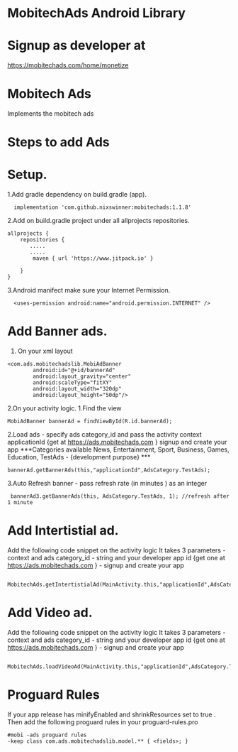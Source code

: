 # MobitechAds Android Library
# Signup as developer at
https://mobitechads.com/home/monetize

# Mobitech Ads
Implements the mobitech ads

# Steps to add Ads

# Setup.
1.Add gradle dependency on build.gradle (app).
```
  implementation 'com.github.nixswinner:mobitechads:1.1.8'
```
2.Add on build.gradle project under all allprojects repositories.
```
allprojects {
    repositories {
       .....
       .....
        maven { url 'https://www.jitpack.io' }

    }
}

```

3.Android manifect make sure your Internet Permission.

```
  <uses-permission android:name="android.permission.INTERNET" />
```

# Add Banner ads.
1. On your xml layout 
```
<com.ads.mobitechadslib.MobiAdBanner
        android:id="@+id/bannerAd"
        android:layout_gravity="center"
        android:scaleType="fitXY"
        android:layout_width="320dp"
        android:layout_height="50dp"/>
```
2.On your activity logic.
  1.Find the view 
  ```
  MobiAdBanner bannerAd = findViewById(R.id.bannerAd);
  ```
  2.Load ads - specify ads category_id and pass the activity context applicationId {get at https://ads.mobitechads.com } signup and create your app
     ***Categories available
        News,
        Entertainment,
        Sport,
        Business,
        Games,
        Education,
        TestAds - {development purpose} ***
       
  ```
  bannerAd.getBannerAds(this,"applicationId",AdsCategory.TestAds);
  ```
  3.Auto Refresh banner - pass refresh rate (in minutes ) as an integer
  ```
   bannerAd3.getBannerAds(this, AdsCategory.TestAds, 1); //refresh after 1 minute
  ```
  
  # Add Intertistial ad.
  
  Add the following code snippet on the activity logic
  It takes 3 parameters - context and ads category_id - string and your developer app id {get one at https://ads.mobitechads.com } - signup and create your app
  ```
   MobitechAds.getIntertistialAd(MainActivity.this,"applicationId",AdsCategory.TestAds);
  ```
   # Add Video ad.
  
  Add the following code snippet on the activity logic
  It takes 3 parameters - context and ads category_id - string and your developer app id {get one at https://ads.mobitechads.com } - signup and create your app
  ```
   MobitechAds.loadVideoAd(MainActivity.this,"applicationId",AdsCategory.TestAds);
  ```
   # Proguard Rules
   If your app release has minifyEnabled and shrinkResources set to true .
   Then add the following proguard rules in your proguard-rules.pro
   ```
   #mobi -ads proguard rules
   -keep class com.ads.mobitechadslib.model.** { <fields>; }
   
   ```
  
